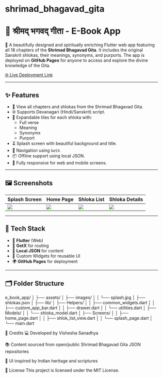 # shrimad_bhagavad_gita
# 📖 श्रीमद् भगवद् गीता - E-Book App

🌼 A beautifully designed and spiritually enriching Flutter web app featuring all 18 chapters of the **Shrimad Bhagavad Gita**. It includes the original Sanskrit shlokas, their meanings, synonyms, and purports. The app is deployed on **GitHub Pages** for anyone to access and explore the divine knowledge of the Gita.

[🌐 Live Deployment Link](https://visheshasanadhya.github.io/e_book_app/)

---

## ✨ Features

- 📜 View all chapters and shlokas from the Shrimad Bhagavad Gita.
- 🌐 Supports Devanagari (Hindi/Sanskrit) script.
- 🧘 Expandable tiles for each shloka with:
  - Full verse
  - Meaning
  - Synonyms
  - Purport
- ⏳ Splash screen with beautiful background and title.
- 🔁 Navigation using `GetX`.
- 📦 Offline support using local JSON.
- 📱 Fully responsive for web and mobile screens.

---

## 🖼️ Screenshots


| Splash Screen | Home Page | Shloka List | Shloka Details |
|---------------|-----------|-------------|----------------|
| ![](assets/screenshots/screenshot1.png) | ![](assets/screenshots/screenshot2.png) | ![](assets/screenshots/screenshot3.png) | ![](assets/screenshots/screenshot4.png) |

---

## 🔧 Tech Stack

- 💙 **Flutter** (Web)
- 🔄 **GetX** for routing
- 📄 **Local JSON** for content
- 🎨 Custom Widgets for reusable UI
- 🌍 **GitHub Pages** for deployment

---

## 🗂️ Folder Structure

e_book_app/
│
├── assets/
│ ├── images/
│ │ └── splash.jpg
│ ├── shlokas.json
│
├── lib/
│ ├── Helpers/
│ │ ├── common_widgets.dart
│ │ ├── custom_app_bar.dart
│ │ ├── drawer.dart
│ │ └── utilities.dart
│ ├── Models/
│ │ └── shloka_model.dart
│ ├── Screens/
│ │ ├── home_page.dart
│ │ ├── shlok_list_view.dart
│ │ └── splash_page.dart
│ └── main.dart   

🙏 Credits
💻 Developed by Vishesha Sanadhya

📚 Content sourced from open/public Shrimad Bhagavad Gita JSON repositories

🎨 UI inspired by Indian heritage and scriptures

📌 License
This project is licensed under the MIT License.

